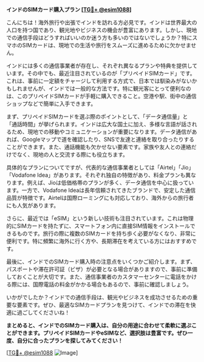 **インドのSIMカード購入プラン [[TG💪+ @esim1088](https://t.me/s/esim1088)]**

こんにちは！海外旅行や出張でインドを訪れる方必見です。インドは世界最大の人口を持つ国であり、観光地やビジネスの機会が豊富にあります。しかし、現地での通信手段はどうすればいいのか迷う方も多いのではないでしょうか？特にスマホのSIMカードは、現地での生活や旅行をスムーズに進めるために欠かせません。

インドには多くの通信事業者が存在し、それぞれ異なるプランや特典を提供しています。その中でも、最近注目されているのが「プリペイドSIMカード」です。これは、事前に一定額をチャージして利用する方式で、日本では馴染みがないかもしれませんが、インドでは一般的な方法です。特に観光客にとって便利なのは、このプリペイドSIMカードが手軽に購入できること。空港や駅、街中の通信ショップなどで簡単に入手できます。

まず、プリペイドSIMカードを選ぶ際のポイントとして、「データ通信量」と「通話時間」が挙げられます。インドは広大な国土に加え、多様な言語が話されるため、現地での移動やコミュニケーションが重要になります。データ通信があれば、Googleマップで道を確認したり、SNSで友達と連絡を取り合ったりすることができます。また、通話機能も欠かせない要素です。家族や友人との連絡だけでなく、現地の人と交流する際にも役立ちます。

具体的なプランについてですが、代表的な通信事業者としては「Airtel」「Jio」「Vodafone Idea」があります。それぞれ独自の特徴があり、料金プランも異なります。例えば、Jioは低価格帯のプランが多く、データ通信を中心に扱っています。一方で、Vodafone Ideaは長年信頼されてきたブランドで、安定した通信品質が特徴です。Airtelは国際ローミングにも対応しており、海外からの旅行者にも人気があります。

さらに、最近では「eSIM」という新しい技術も注目されています。これは物理的にSIMカードを持たずに、スマートフォン内に直接SIM情報をインストールできるものです。旅行の際に複数のSIMカードを持ち歩く必要がなくなり、非常に便利です。特に頻繁に海外に行く方や、長期滞在を考えている方にはおすすめです。

最後に、インドでのSIMカード購入時の注意点をいくつかご紹介します。まず、パスポートや滞在許可証（ビザ）が必要となる場合がありますので、事前に準備しておくことが大切です。また、通信事業者のカスタマーセンターに電話をかける際には、国際電話の料金がかかる場合もあるので、事前に確認しましょう。

いかがでしたか？インドでの通信手段は、観光やビジネスを成功させるための重要な要素です。ぜひ、最適なSIMカードプランを見つけて、インドでの滞在を快適に過ごしてくださいね！

**まとめると、インドでのSIMカード購入は、自分の用途に合わせて柔軟に選ぶことができます。プリペイドSIMカードやeSIMなど、選択肢は豊富です。ぜひ一度、自分に合ったプランを探してみてください！**

[[TG💪+ @esim1088](https://t.me/s/esim1088) ![Image](https://i.postimg.cc/Y0z9fWf4/image.png)]
